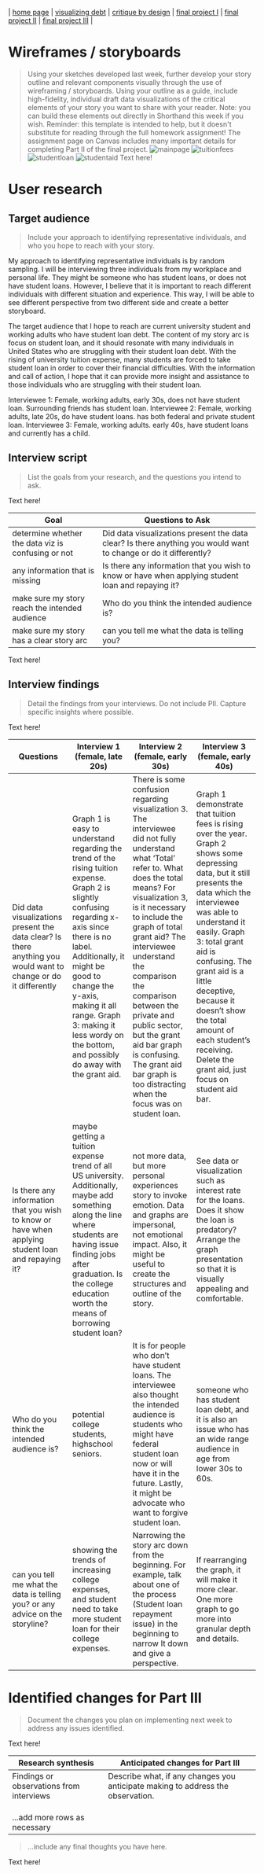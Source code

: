 | [home page](https://nilong96.github.io/portfolio/) | [visualizing debt](visualizing-government-debt) | [critique by design](critique-by-design) | [final project I](final-project-part-one) | [final project II](final-project-part-two) | [final project III](final-project-part-three) |

# Wireframes / storyboards
> Using your sketches developed last week, further develop your story outline and relevant components visually through the use of wireframing / storyboards. Using your outline as a guide, include high-fidelity, individual draft data visualizations of the critical elements of your story you want to share with your reader. Note: you can build these elements out directly in Shorthand this week if you wish.  Reminder: this template is intended to help, but it doesn't substitute for reading through the full homework assignment!  The assignment page on Canvas includes many important details for completing Part II of the final project. 
![mainpage](mainpage.png)
![tuitionfees](tuition_fees.png)
![studentloan](Studentloan_Viz.png)
![studentaid](Percentage_of_Student_Aid.png)
Text here!

# User research 

## Target audience
> Include your approach to identifying representative individuals, and who you hope to reach with your story. 

My approach to identifying representative individuals is by random sampling. I will be interviewing three individuals from my workplace and personal life. They might be someone who has student loans, or does not have student loans. However, I believe that it is important to reach different individuals with different situation and experience. This way, I will be able to see different perspective from two different side and create a better storyboard.

The target audience that I hope to reach are current university student and working adults who have student loan debt. The content of my story arc is focus on student loan, and it should resonate with many individuals in United States who are struggling with their student loan debt. With the rising of university tuition expense, many students are forced to take student loan in order to cover their financial difficulties. With the information and call of action, I hope that it can provide more insight and assistance to those individuals who are struggling with their student loan. 

Interviewee 1: Female, working adults, early 30s, does not have student loan. Surrounding friends has student loan.
Interviewee 2: Female, working adults, late 20s, do have student loans. has both federal and private student loan. 
Interviewee 3: Female, working adults. early 40s, have student loans and currently has a child. 


## Interview script
> List the goals from your research, and the questions you intend to ask. 

Text here!

| Goal | Questions to Ask |
|------|------------------|
| determine whether the data viz is confusing or not |  Did data visualizations present the data clear? Is there anything you would want to change or do it differently? |
| any information that is missing | Is there any information that you wish to know or have when applying student loan and repaying it?       |
| make sure my story reach the intended audience   |   Who do you think the intended audience is?   |
| make sure my story has a clear story arc | can you tell me what the data is telling you? |

Text here!

## Interview findings
> Detail the findings from your interviews.  Do not include PII.  Capture specific insights where possible.

Text here!

| Questions               | Interview 1 (female, late 20s) | Interview 2 (female, early 30s) | Interview 3 (female, early 40s) |
|-------------------------|--------------------------------|-------------|-------------|
| Did data visualizations present the data clear? Is there anything you would want to change or do it differently | Graph 1 is easy to understand regarding the trend of the rising tuition expense. Graph 2 is slightly confusing regarding x-axis since there is no label. Additionally, it might be good to change the y-axis, making it all range. Graph 3: making it less wordy on the bottom, and possibly do away with the grant aid. | There is some confusion regarding visualization 3. The interviewee did not fully understand what ‘Total’ refer to. What does the total means? For visualization 3, is it necessary to include the graph of total grant aid? The interviewee understand the comparison the comparison between the private and public sector, but the grant aid bar graph is confusing. The grant aid bar graph is too distracting when the focus was on student loan.          | Graph 1 demonstrate that tuition fees is rising over the year. Graph 2 shows some depressing data, but it still presents the data which the interviewee was able to understand it easily. Graph 3: total grant aid is confusing. The grant aid is a little deceptive, because it doesn’t show the total amount of each student’s receiving. Delete the grant aid, just focus on student aid bar. |
| Is there any information that you wish to know or have when applying student loan and repaying it? | maybe getting a tuition expense trend of all US university. Additionally, maybe add something along the line where students are having issue finding jobs after graduation. Is the college education worth the means of borrowing student loan?  | not more data, but more personal experiences story to invoke emotion. Data and graphs are impersonal, not emotional impact. Also, it might be useful to create the structures and outline of the story.            |   See data or visualization such as interest rate for the loans. Does it show the loan is predatory? Arrange the graph presentation so that it is visually appealing and comfortable.    |
| Who do you think the intended audience is?   | potential college students, highschool seniors.         | 	It is for people who don’t have student loans. The interviewee also thought the intended audience is students who might have federal student loan now or will have it in the future.  Lastly, it might be advocate who want to forgive student loan.           |  someone who has student loan debt, and it is also an issue who has an wide range audience in age from lower 30s to 60s.            |
| can you tell me what the data is telling you? or any advice on the storyline?   | showing the trends of increasing college expenses, and student need to take more student loan for their college expenses.       |	Narrowing the story arc down from the beginning. For example, talk about one of the process (Student loan repayment issue) in the beginning to narrow It down and give a perspective.       |  If rearranging the graph, it will make it more clear. One more graph to go more into granular depth and details.        |


# Identified changes for Part III
> Document the changes you plan on implementing next week to address any issues identified.  

Text here!

| Research synthesis                       | Anticipated changes for Part III                                                |
|------------------------------------------|---------------------------------------------------------------------------------|
| Findings or observations from interviews | Describe what, if any changes you anticipate making to address the observation. |
|                                          |                                                                                 |
|                                          |                                                                                 |
|                                          |                                                                                 |
| ...add more rows as necessary            |                                                                                 |

> ...include any final thoughts you have here. 

Text here!

